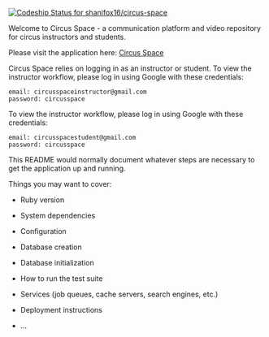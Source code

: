 [![Codeship Status for shanifox16/circus-space](https://app.codeship.com/projects/acd6da70-d682-0137-38f5-2ee50a1757e6/status?branch=master)](https://app.codeship.com/projects/370596)

Welcome to Circus Space - a communication platform and video repository for circus instructors and students.

Please visit the application here:
[Circus Space](http://circusspace.herokuapp.com/)

Circus Space relies on logging in as an instructor or student.
To view the instructor workflow, please log in using Google with these credentials:
```
email: circusspaceinstructor@gmail.com
password: circusspace
```
To view the instructor workflow, please log in using Google with these credentials:
```
email: circusspacestudent@gmail.com
password: circusspace
```

This README would normally document whatever steps are necessary to get the
application up and running.

Things you may want to cover:

* Ruby version

* System dependencies

* Configuration

* Database creation

* Database initialization

* How to run the test suite

* Services (job queues, cache servers, search engines, etc.)

* Deployment instructions

* ...

